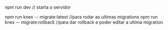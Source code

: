 npm run dev // starta o servidor



npm run knex -- migrate:latest   //para rodar as ultimas migrations
npm run knex -- migrate:rollback //para dar rollback e poder editar a ultima migration
